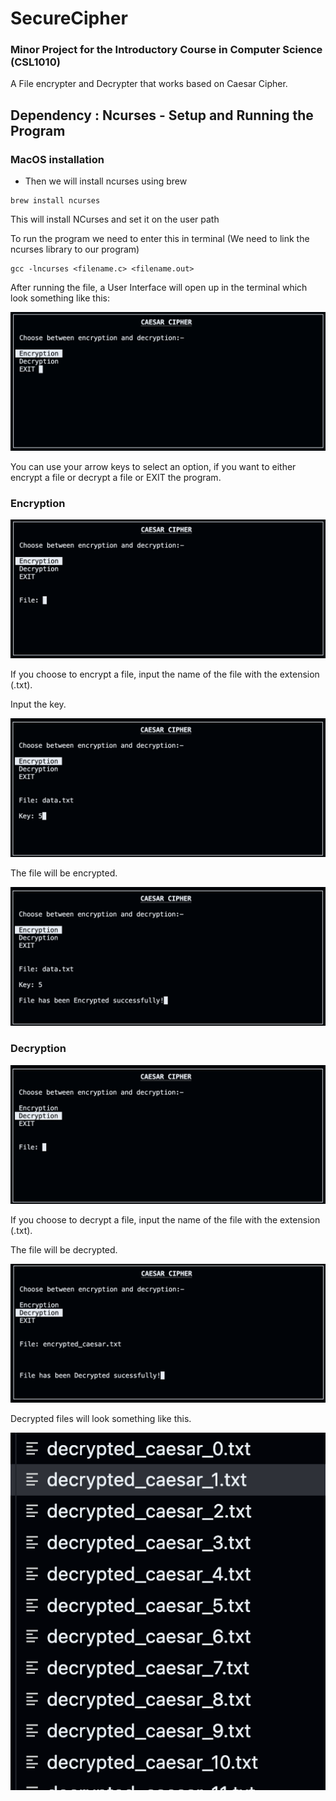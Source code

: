 # SecureCipher
### Minor Project for the Introductory Course in Computer Science (CSL1010)

A File encrypter and Decrypter that works based on Caesar Cipher.

## Dependency : Ncurses - Setup and Running the Program
### MacOS installation

- Then we will install ncurses using brew
```
brew install ncurses
```

This will install NCurses and set it on the user path

To run the program we need to enter this in terminal (We need to link the ncurses library to our program)
```
gcc -lncurses <filename.c> <filename.out>
```

After running the file, a User Interface will open up in the terminal which look something like this:

![alt text](image1.png)

You can use your arrow keys to select an option, if you want to either encrypt a file or decrypt a file or EXIT the program.

### Encryption
![alt text](image2.png)

If you choose to encrypt a file, input the name of the file with the extension (.txt).

Input the key.

![alt text](image3.png)

The file will be encrypted.

![alt text](image4.png)


### Decryption

![alt text](image5.png)

If you choose to decrypt a file, input the name of the file with the extension (.txt).


The file will be decrypted.

![alt text](image6.png)

Decrypted files will look something like this.

![alt text](image7.png)
